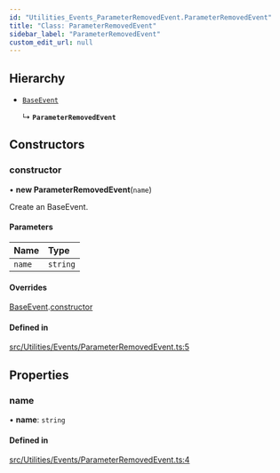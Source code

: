```yaml
---
id: "Utilities_Events_ParameterRemovedEvent.ParameterRemovedEvent"
title: "Class: ParameterRemovedEvent"
sidebar_label: "ParameterRemovedEvent"
custom_edit_url: null
---
```




## Hierarchy

- [`BaseEvent`](../Utilities_BaseEvent.BaseEvent)

  ↳ **`ParameterRemovedEvent`**

## Constructors

### constructor

• **new ParameterRemovedEvent**(`name`)

Create an BaseEvent.

#### Parameters

| Name | Type |
| :------ | :------ |
| `name` | `string` |

#### Overrides

[BaseEvent](../Utilities_BaseEvent.BaseEvent).[constructor](../Utilities_BaseEvent.BaseEvent#constructor)

#### Defined in

[src/Utilities/Events/ParameterRemovedEvent.ts:5](https://github.com/ZeaInc/zea-engine/blob/976b47e27/src/Utilities/Events/ParameterRemovedEvent.ts#L5)

## Properties

### name

• **name**: `string`

#### Defined in

[src/Utilities/Events/ParameterRemovedEvent.ts:4](https://github.com/ZeaInc/zea-engine/blob/976b47e27/src/Utilities/Events/ParameterRemovedEvent.ts#L4)

